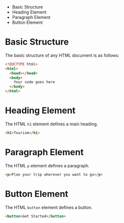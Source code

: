 - Basic Structure
- Heading Element
- Paragraph Element
- Button Element

# Basic Structure

The basic structure of any HTML document is as follows:

```HTML
<!DOCTYPE html>
<html>
  <head></head>
  <body>
    Your code goes here
  </body>
</html>
```

# Heading Element 

The HTML `h1` element defines a main heading.

```HTML 
<h1>Tourism</h1>
```

# Paragraph Element

The HTML `p` element defines a paragraph.

```HTML
<p>Plan your trip wherever you want to go</p>
```

# Button Element

The HTML `button` element defines a button.

```HTML
<button>Get Started</button>
```


